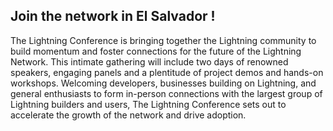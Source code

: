 ## Join the network in El Salvador !

The Lightning Conference is bringing together the Lightning community to build momentum and foster connections 
for the future of the Lightning Network. This intimate gathering will include two days of renowned speakers, 
engaging panels and a plentitude of project demos and hands-on workshops. Welcoming developers, businesses building 
on Lightning, and general enthusiasts to form in-person connections with the largest group of Lightning builders and 
users, The Lightning Conference sets out to accelerate the growth of the network and drive adoption.
